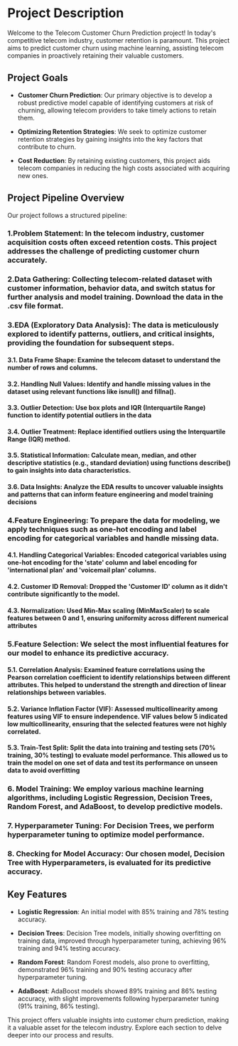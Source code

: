 
# Project Description

Welcome to the Telecom Customer Churn Prediction project! In today's competitive telecom industry, customer retention is paramount. This project aims to predict customer churn using machine learning, assisting telecom companies in proactively retaining their valuable customers.

## Project Goals

- **Customer Churn Prediction**: Our primary objective is to develop a robust predictive model capable of identifying customers at risk of churning, allowing telecom providers to take timely actions to retain them.

- **Optimizing Retention Strategies**: We seek to optimize customer retention strategies by gaining insights into the key factors that contribute to churn.

- **Cost Reduction**: By retaining existing customers, this project aids telecom companies in reducing the high costs associated with acquiring new ones.

## Project Pipeline Overview

Our project follows a structured pipeline:

### 1.**Problem Statement**: In the telecom industry, customer acquisition costs often exceed retention costs. This project addresses the challenge of predicting customer churn accurately.

### 2.**Data Gathering**: Collecting telecom-related dataset with customer information, behavior data, and switch status for further analysis and model training. Download the data in the .csv file format.

### 3.**EDA (Exploratory Data Analysis)**: The data is meticulously explored to identify patterns, outliers, and critical insights, providing the foundation for subsequent steps.

#### 3.1. Data Frame Shape: Examine the telecom dataset to understand the number of rows and columns.

#### 3.2. Handling Null Values: Identify and handle missing values in the dataset using relevant functions like isnull() and fillna().

#### 3.3. Outlier Detection: Use box plots and IQR (Interquartile Range) function to identify potential outliers in the data

#### 3.4. Outlier Treatment: Replace identified outliers using the Interquartile Range (IQR) method.

#### 3.5. Statistical Information: Calculate mean, median, and other descriptive statistics (e.g., standard deviation) using functions describe() to gain insights into data characteristics.

#### 3.6. Data Insights: Analyze the EDA results to uncover valuable insights and patterns that can inform feature engineering and model training decisions

### 4.**Feature Engineering**: To prepare the data for modeling, we apply techniques such as one-hot encoding and label encoding for categorical variables and handle missing data.

####  4.1. Handling Categorical Variables: Encoded categorical variables using one-hot encoding for the 'state' column and label encoding for 'international plan' and 'voicemail plan' columns.

####  4.2. Customer ID Removal: Dropped the 'Customer ID' column as it didn't contribute significantly to the model.

####  4.3. Normalization: Used Min-Max scaling (MinMaxScaler) to scale features between 0 and 1, ensuring uniformity across different numerical attributes 


 ### 5.**Feature Selection**: We select the most influential features for our model to enhance its predictive accuracy.

#### 5.1. Correlation Analysis: Examined feature correlations using the Pearson correlation coefficient to identify relationships between different attributes. This helped to understand the strength and direction of linear relationships between variables.

#### 5.2. Variance Inflation Factor (VIF): Assessed multicollinearity among features using VIF to ensure independence. VIF values below 5 indicated low multicollinearity, ensuring that the selected features were not highly correlated.

#### 5.3. Train-Test Split: Split the data into training and testing sets (70% training, 30% testing) to evaluate model performance. This allowed us to train the model on one set of data and test its performance on unseen data to avoid overfitting

### 6. **Model Training**: We employ various machine learning algorithms, including Logistic Regression, Decision Trees, Random Forest, and AdaBoost, to develop predictive models.

### 7. **Hyperparameter Tuning**: For Decision Trees, we perform hyperparameter tuning to optimize model performance.

### 8. **Checking for Model Accuracy**: Our chosen model, Decision Tree with Hyperparameters, is evaluated for its predictive accuracy.

## Key Features

- **Logistic Regression**: An initial model with 85% training and 78% testing accuracy.
  
- **Decision Trees**: Decision Tree models, initially showing overfitting on training data, improved through hyperparameter tuning, achieving 96% training and 94% testing accuracy.

- **Random Forest**: Random Forest models, also prone to overfitting, demonstrated 96% training and 90% testing accuracy after hyperparameter tuning.

- **AdaBoost**: AdaBoost models showed 89% training and 86% testing accuracy, with slight improvements following hyperparameter tuning (91% training, 86% testing).

This project offers valuable insights into customer churn prediction, making it a valuable asset for the telecom industry. Explore each section to delve deeper into our process and results.
